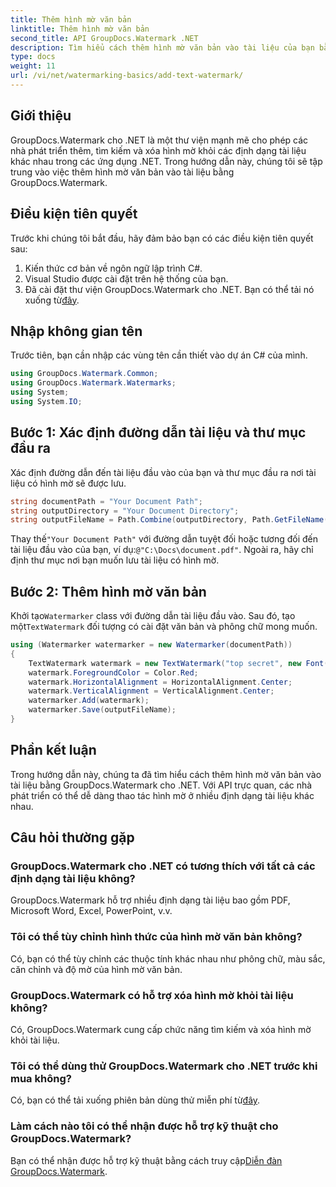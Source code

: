 ```yaml
---
title: Thêm hình mờ văn bản
linktitle: Thêm hình mờ văn bản
second_title: API GroupDocs.Watermark .NET
description: Tìm hiểu cách thêm hình mờ văn bản vào tài liệu của bạn bằng Groupdocs cho .NET với hướng dẫn từng bước này.
type: docs
weight: 11
url: /vi/net/watermarking-basics/add-text-watermark/
---
```

## Giới thiệu
GroupDocs.Watermark cho .NET là một thư viện mạnh mẽ cho phép các nhà phát triển thêm, tìm kiếm và xóa hình mờ khỏi các định dạng tài liệu khác nhau trong các ứng dụng .NET. Trong hướng dẫn này, chúng tôi sẽ tập trung vào việc thêm hình mờ văn bản vào tài liệu bằng GroupDocs.Watermark.
## Điều kiện tiên quyết
Trước khi chúng tôi bắt đầu, hãy đảm bảo bạn có các điều kiện tiên quyết sau:
1. Kiến thức cơ bản về ngôn ngữ lập trình C#.
2. Visual Studio được cài đặt trên hệ thống của bạn.
3.  Đã cài đặt thư viện GroupDocs.Watermark cho .NET. Bạn có thể tải nó xuống từ[đây](https://releases.groupdocs.com/Watermark/net/).

## Nhập không gian tên
Trước tiên, bạn cần nhập các vùng tên cần thiết vào dự án C# của mình.
```csharp
using GroupDocs.Watermark.Common;
using GroupDocs.Watermark.Watermarks;
using System;
using System.IO;
```
## Bước 1: Xác định đường dẫn tài liệu và thư mục đầu ra
Xác định đường dẫn đến tài liệu đầu vào của bạn và thư mục đầu ra nơi tài liệu có hình mờ sẽ được lưu.
```csharp
string documentPath = "Your Document Path";
string outputDirectory = "Your Document Directory";
string outputFileName = Path.Combine(outputDirectory, Path.GetFileName(documentPath));
```
 Thay thế`"Your Document Path"` với đường dẫn tuyệt đối hoặc tương đối đến tài liệu đầu vào của bạn, ví dụ:`@"C:\Docs\document.pdf"`. Ngoài ra, hãy chỉ định thư mục nơi bạn muốn lưu tài liệu có hình mờ.
## Bước 2: Thêm hình mờ văn bản
 Khởi tạo`Watermarker` class với đường dẫn tài liệu đầu vào. Sau đó, tạo một`TextWatermark` đối tượng có cài đặt văn bản và phông chữ mong muốn.
```csharp
using (Watermarker watermarker = new Watermarker(documentPath))
{
    TextWatermark watermark = new TextWatermark("top secret", new Font("Arial", 36));
    watermark.ForegroundColor = Color.Red;
    watermark.HorizontalAlignment = HorizontalAlignment.Center;
    watermark.VerticalAlignment = VerticalAlignment.Center;
    watermarker.Add(watermark);
    watermarker.Save(outputFileName);
}
```

## Phần kết luận
Trong hướng dẫn này, chúng ta đã tìm hiểu cách thêm hình mờ văn bản vào tài liệu bằng GroupDocs.Watermark cho .NET. Với API trực quan, các nhà phát triển có thể dễ dàng thao tác hình mờ ở nhiều định dạng tài liệu khác nhau.
## Câu hỏi thường gặp
### GroupDocs.Watermark cho .NET có tương thích với tất cả các định dạng tài liệu không?
GroupDocs.Watermark hỗ trợ nhiều định dạng tài liệu bao gồm PDF, Microsoft Word, Excel, PowerPoint, v.v.
### Tôi có thể tùy chỉnh hình thức của hình mờ văn bản không?
Có, bạn có thể tùy chỉnh các thuộc tính khác nhau như phông chữ, màu sắc, căn chỉnh và độ mờ của hình mờ văn bản.
### GroupDocs.Watermark có hỗ trợ xóa hình mờ khỏi tài liệu không?
Có, GroupDocs.Watermark cung cấp chức năng tìm kiếm và xóa hình mờ khỏi tài liệu.
### Tôi có thể dùng thử GroupDocs.Watermark cho .NET trước khi mua không?
 Có, bạn có thể tải xuống phiên bản dùng thử miễn phí từ[đây](https://releases.groupdocs.com/).
### Làm cách nào tôi có thể nhận được hỗ trợ kỹ thuật cho GroupDocs.Watermark?
 Bạn có thể nhận được hỗ trợ kỹ thuật bằng cách truy cập[Diễn đàn GroupDocs.Watermark](https://forum.groupdocs.com/c/watermark/19).